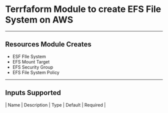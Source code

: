 # Terrfaform Module to create EFS File System on AWS
----------------------------------------------------

## Resources Module Creates
* ESF FIle System
* EFS Mount Target
* EFS Security Group
* EFS File System Policy
-----------------------------------------------------
## Inputs Supported
| Name | Description | Type | Default | Required |
